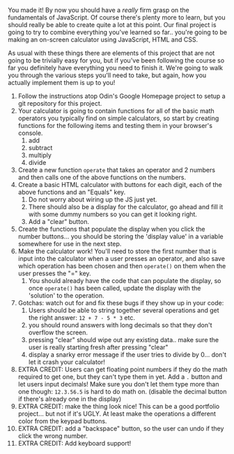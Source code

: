 You made it! By now you should have a _really_ firm grasp on the fundamentals of JavaScript.  Of course there's plenty more to learn, but you should really be able to create quite a lot at this point.  Our final project is going to try to combine everything you've learned so far.. you're going to be making an on-screen calculator using JavaScript, HTML and CSS.

As usual with these things there are elements of this project that are not going to be trivially easy for you, but if you've been following the course so far you definitely have everything you need to finish it.  We're going to walk you through the various steps you'll need to take, but again, how you actually implement them is up to you!

1. Follow the instructions atop Odin's Google Homepage project to setup a git repository for this project.
2. Your calculator is going to contain functions for all of the basic math operators you typically find on simple calculators, so start by creating functions for the following items and testing them in your browser's console.
   1. add
   2. subtract
   3. multiply
   4. divide
3. Create a new function `operate` that takes an operator and 2 numbers and then calls one of the above functions on the numbers.
4. Create a basic HTML calculator with buttons for each digit, each of the above functions and an "Equals" key.
   1. Do not worry about wiring up the JS just yet.
   2. There should also be a display for the calculator, go ahead and fill it with some dummy numbers so you can get it looking right.
   3. Add a "clear" button.
5. Create the functions that populate the display when you click the number buttons... you should be storing the 'display value' in a variable somewhere for use in the next step.
6. Make the calculator work! You'll need to store the first number that is input into the calculator when a user presses an operator, and also save which operation has been chosen and then `operate()` on them when the user presses the "=" key.
   1. You should already have the code that can populate the display, so once `operate()` has been called, update the display with the 'solution' to the operation.
7. Gotchas: watch out for and fix these bugs if they show up in your code:
   1. Users should be able to string together several operations and get the right answer: `12 + 7 - 5 * 3` etc.
   2. you should round answers with long decimals so that they don't overflow the screen.
   3. pressing "clear" should wipe out any existing data.. make sure the user is really starting fresh after pressing "clear"
   4. display a snarky error message if the user tries to divide by 0... don't let it crash your calculator!
8. EXTRA CREDIT: Users can get floating point numbers if they do the math required to get one, but they can't type them in yet.  Add a `.` button and let users input decimals!  Make sure you don't let them type more than one though: `12.3.56.5` is hard to do math on. \(disable the decimal button if there's already one in the display\)
9. EXTRA CREDIT: make the thing look nice!  This can be a good portfolio project... but not if it's UGLY.  At least make the  operations a different color from the keypad buttons.
10. EXTRA CREDIT: add a "backspace" button, so the user can undo if they click the wrong number.
11. EXTRA CREDIT: Add keyboard support!



